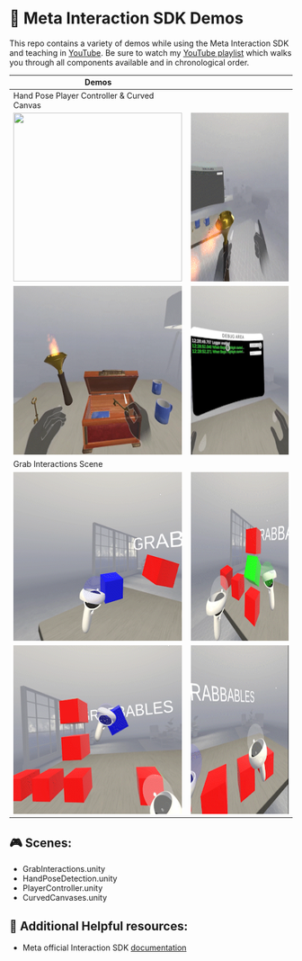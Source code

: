 # :goggles:	Meta Interaction SDK Demos
This repo contains a variety of demos while using the Meta Interaction SDK and teaching in [YouTube](https://www.youtube.com/dilmerv). Be sure to watch my [YouTube playlist](https://www.youtube.com/playlist?list=PLQMQNmwN3FvyE_NEr6A_dPwneirJGNZjP) which walks you through all components available and in chronological order.

|Demos||
|---|---|
|Hand Pose Player Controller & Curved Canvas||
|<img src="https://github.com/dilmerv/MetaInteractionSDKDemos/blob/master/docs/images/interaction_sdk_demo_1.gif" width="300" height="300">|<img src="https://github.com/dilmerv/MetaInteractionSDKDemos/blob/master/docs/images/interaction_sdk_demo_2.gif" width="300" height="300">|
|<img src="https://github.com/dilmerv/MetaInteractionSDKDemos/blob/master/docs/images/interaction_sdk_demo_3.gif" width="300" height="300">|<img src="https://github.com/dilmerv/MetaInteractionSDKDemos/blob/master/docs/images/interaction_sdk_demo_4.gif" width="300" height="300">|
|Grab Interactions Scene||
|<img src="https://github.com/dilmerv/MetaInteractionSDKDemos/blob/master/docs/images/interaction_sdk_demo_5.gif" width="300" height="300">|<img src="https://github.com/dilmerv/MetaInteractionSDKDemos/blob/master/docs/images/interaction_sdk_demo_6.gif" width="300" height="300">|
|<img src="https://github.com/dilmerv/MetaInteractionSDKDemos/blob/master/docs/images/interaction_sdk_demo_7.gif" width="300" height="300">|<img src="https://github.com/dilmerv/MetaInteractionSDKDemos/blob/master/docs/images/interaction_sdk_demo_8.gif" width="300" height="300">|

## :video_game: Scenes:
- GrabInteractions.unity
- HandPoseDetection.unity
- PlayerController.unity
- CurvedCanvases.unity

## :pushpin: Additional Helpful resources:
- Meta official Interaction SDK [documentation](https://developer.oculus.com/documentation/unity/unity-isdk-interaction-sdk-overview/)
